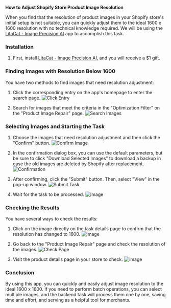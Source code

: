 **How to Adjust Shopify Store Product Image Resolution**

When you find that the resolution of product images in your Shopify store's initial setup is not suitable, you can quickly adjust them to the ideal 1600 x 1600 resolution with no technical knowledge required. We will be using the [LitaCat - Image Precision AI](https://apps.shopify.com/image-precision-ai) app to accomplish this task.

### Installation

1. First, install [LitaCat - Image Precision AI](https://apps.shopify.com/image-precision-ai), and you will receive a $1 gift.

### Finding Images with Resolution Below 1600

You have two methods to find images that need resolution adjustment:

1. Click the corresponding entry on the app's homepage to enter the search page.
   ![Click Entry](https://vip.helloimg.com/i/2024/04/01/660a7ac515074.png)

2. Search for images that meet the criteria in the "Optimization Filter" on the "Product Image Repair" page.
   ![Search Images](https://vip.helloimg.com/i/2024/04/01/660a7ac23e03f.png)

### Selecting Images and Starting the Task

1. Choose the images that need resolution adjustment and then click the "Confirm" button.
   ![Confirm Image](https://vip.helloimg.com/i/2024/04/01/660a7abe465f1.png)

2. In the confirmation dialog box, you can use the default parameters, but be sure to click "Download Selected Images" to download a backup in case the old images are deleted by Shopify after replacement.
   ![Confirmation](https://vip.helloimg.com/i/2024/04/01/660a7d6791b40.png)

3. After confirming, click the "Submit" button. Then, select "View" in the pop-up window.
   ![Submit Task](https://vip.helloimg.com/i/2024/04/01/660a7e92c10eb.png)

4. Wait for the task to be processed.
![image](https://github.com/huangcong12/image_precision_ai_document/assets/2867782/07da1c13-a2f6-4978-acbe-937ec9ea78bf)


### Checking the Results

You have several ways to check the results:

1. Click on the image directly on the task details page to confirm that the resolution has changed to 1600.
![image](https://github.com/huangcong12/image_precision_ai_document/assets/2867782/cb88124f-76e2-4ac1-ba4d-0d5110a1ca82)


2. Go back to the "Product Image Repair" page and check the resolution of the images.
   ![Check Page](https://vip.helloimg.com/i/2024/04/01/660a7f91dc8c6.png)

3. Visit the product details page in your store to check.
 ![image](https://github.com/huangcong12/image_precision_ai_document/assets/2867782/2b810574-f700-44be-9525-f5e690713826)


### Conclusion

By using this app, you can quickly and easily adjust image resolution to the ideal 1600 x 1600. If you need to perform batch operations, you can select multiple images, and the backend task will process them one by one, saving time and effort, and serving as a helpful tool for merchants.
